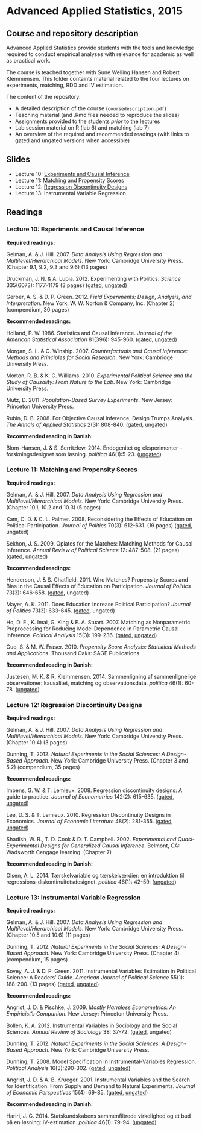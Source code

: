 # Advanced Applied Statistics, 2015

## Course and repository description

Advanced Applied Statistics provide students with the tools and knowledge required to conduct empirical analyses with relevance for academic as well as practical work. 

The course is teached together with Sune Welling Hansen and Robert Klemmensen. This folder containts material related to the four lectures on experiments, matching, RDD and IV estimation. 

The content of the repository: 

- A detailed description of the course (`coursedescription.pdf`)
- Teaching material (and .Rmd files needed to reproduce the slides)
- Assignments provided to the students _prior_ to the lectures
- Lab session material on R (lab 6) and matching (lab 7)
- An overview of the required and recommended readings (with links to gated and ungated versions when accessible)

## Slides

- Lecture 10: [Experiments and Causal Inference](http://erikgahner.github.io/slides/aas2015-w10-experiments/experiments.html)
- Lecture 11: [Matching and Propensity Scores](http://erikgahner.github.io/slides/aas2015-w11-matching/matching.html)
- Lecture 12: [Regression Discontinuity Designs](http://erikgahner.github.io/slides/aas2015-w12-rdd/rdd.html)
- Lecture 13: Instrumental Variable Regression

## Readings
### Lecture 10: Experiments and Causal Inference

**Required readings:**

Gelman, A. & J. Hill. 2007. _Data Analysis Using Regression and Multilevel/Hierarchical Models._ New York: Cambridge University Press. (Chapter 9.1, 9.2, 9.3 and 9.6) (13 pages)

Druckman, J. N. & A. Lupia. 2012. Experimenting with Politics. _Science_ 335(6073): 1177-1179 (3 pages) ([gated](http://www.sciencemag.org/content/335/6073/1177), [ungated](http://faculty.wcas.northwestern.edu/~jnd260/pub/Druckman%20Lupia%20Science%202012.pdf))

Gerber, A. S. & D. P. Green. 2012. _Field Experiments: Design, Analysis, and Interpretation_. New York: W. W. Norton & Company, Inc. (Chapter 2) (compendium, 30 pages)

**Recommended readings:**

Holland, P. W. 1986. Statistics and Causal Inference. _Journal of the American Statistical Association_ 81(396): 945-960. ([gated](http://www.tandfonline.com/doi/abs/10.1080/01621459.1986.10478354), [ungated](http://www.ics.uci.edu/~sternh/courses/265/holland_jasa1986.pdf))

Morgan, S. L. & C. Winship. 2007. _Counterfactuals and Causal Inference: Methods and Principles for Social Research_. New York: Cambridge University Press.

Morton, R. B. & K. C. Williams. 2010. _Experimental Political Science and the Study of Causality: From Nature to the Lab_. New York: Cambridge University Press.

Mutz, D. 2011. _Population-Based Survey Experiments_. New Jersey: Princeton University Press.

Rubin, D. B. 2008. For Objective Causal Inference, Design Trumps Analysis. _The Annals of Applied Statistics_ 2(3): 808-840. ([gated](http://www.jstor.org/stable/30245110?seq=1#page_scan_tab_contents), [ungated](http://arxiv.org/pdf/0811.1640.pdf))

**Recommended reading in Danish:**

Blom-Hansen, J. & S. Serritzlew. 2014. Endogenitet og eksperimenter – forskningsdesignet som løsning. _politica_ 46(1):5-23. ([ungated](http://politica.dk/fileadmin/politica/Dokumenter/politica_46_1/blom-hansen_og_serritzlew.pdf))

### Lecture 11: Matching and Propensity Scores

**Required readings:**

Gelman, A. & J. Hill. 2007. _Data Analysis Using Regression and Multilevel/Hierarchical Models_. New York: Cambridge University Press. (Chapter 10.1, 10.2 and 10.3) (5 pages)

Kam, C. D. & C. L. Palmer. 2008. Reconsidering the Effects of Education on Political Participation. _Journal of Politics_ 70(3): 612-631. (19 pages) ([gated](http://journals.cambridge.org/action/displayFulltext?type=1&fid=1927228&jid=JOP&volumeId=70&issueId=03&aid=1927220), ungated)

Sekhon, J. S. 2009. Opiates for the Matches: Matching Methods for Causal Inference. _Annual Review of Political Science_ 12: 487-508. (21 pages) ([gated](http://www.annualreviews.org/doi/abs/10.1146/annurev.polisci.11.060606.135444), [ungated](http://sekhon.berkeley.edu/papers/opiates.pdf))

**Recommended readings:**

Henderson, J. & S. Chatfield. 2011. Who Matches? Propensity Scores and Bias in the Causal Effects of Education on Participation. _Journal of Politics_ 73(3): 646-658. ([gated](http://journals.cambridge.org/action/displayAbstract?fromPage=online&aid=8347737&fileId=S0022381611000351), ungated)

Mayer, A. K. 2011. Does Education Increase Political Participation? _Journal of Politics_ 73(3): 633-645. ([gated](http://journals.cambridge.org/action/displayAbstract?fromPage=online&aid=8347734&fileId=S002238161100034X), ungated)

Ho, D. E., K. Imai, G. King & E. A. Stuart. 2007. Matching as Nonparametric Preprocessing for Reducing Model Dependence in Parametric Causal Inference. _Political Analysis_ 15(3): 199-236. ([gated](http://pan.oxfordjournals.org/content/15/3/199.short), [ungated](http://zmjones.com/static/causal-inference/ho-pa-2007.pdf))

Guo, S. & M. W. Fraser. 2010. _Propensity Score Analysis: Statistical Methods and Applications_. Thousand Oaks: SAGE Publications.

**Recommended reading in Danish:**

Justesen, M. K. & R. Klemmensen. 2014. Sammenligning af sammenlignelige observationer: kausalitet, matching og observationsdata. _politica_ 46(1): 60-78. ([ungated](http://politica.dk/fileadmin/politica/Dokumenter/politica_46_1/justesen_og_klemmensen.pdf))
 
### Lecture 12: Regression Discontinuity Designs

**Required readings:**

Gelman, A. & J. Hill. 2007. _Data Analysis Using Regression and Multilevel/Hierarchical Models_. New York: Cambridge University Press. (Chapter 10.4) (3 pages)

Dunning, T. 2012. _Natural Experiments in the Social Sciences: A Design-Based Approach_. New York: Cambridge University Press. (Chapter 3 and 5.2) (compendium, 35 pages)

**Recommended readings:**

Imbens, G. W. & T. Lemieux. 2008. Regression discontinuity designs: A guide to practice. _Journal of Econometrics_ 142(2): 615-635. ([gated](http://www.sciencedirect.com/science/article/pii/S0304407607001091), [ungated](http://info.cba.ksu.edu/Chua/Temp/RDD/ImbensLemieuxJE08.pdf))

Lee, D. S. & T. Lemieux. 2010. Regression Discontinuity Designs in Economics. _Journal of Economic Literature_ 48(2): 281-355. ([gated](https://www.aeaweb.org/articles.php?doi=10.1257/jel.48.2.281), [ungated](http://www.princeton.edu/~davidlee/wp/RDDEconomics.pdf))

Shadish, W. R., T. D. Cook & D. T. Campbell. 2002. _Experimental and Quasi-Experimental Designs for Generalized Causal Inference_. Belmont, CA: Wadsworth Cengage learning. (Chapter 7)

**Recommended reading in Danish:**

Olsen, A. L. 2014. Tærskelvariable og tærskelværdier: en introduktion til regressions-diskontinuitetsdesignet. _politica_ 46(1): 42-59. ([ungated](http://politica.dk/fileadmin/politica/Dokumenter/politica_46_1/olsen.pdf))
 
### Lecture 13: Instrumental Variable Regression

**Required readings:**

Gelman, A. & J. Hill. 2007. _Data Analysis Using Regression and Multilevel/Hierarchical Models_. New York: Cambridge University Press. (Chapter 10.5 and 10.6) (11 pages)

Dunning, T. 2012. _Natural Experiments in the Social Sciences: A Design-Based Approach_. New York: Cambridge University Press. (Chapter 4) (compendium, 15 pages)

Sovey, A. J. & D. P. Green. 2011. Instrumental Variables Estimation in Political Science: A Readers’ Guide. _American Journal of Political Science_ 55(1): 188-200. (13 pages) ([gated](http://onlinelibrary.wiley.com/doi/10.1111/j.1540-5907.2010.00477.x/abstract), [ungated](http://faculty.smu.edu/millimet/classes/eco6374/papers/sovey%20green%202011.pdf))

**Recommended readings:**

Angrist, J. D. & Pischke, J. 2009. _Mostly Harmless Econometrics: An Empiricist’s Companion_. New Jersey: Princeton University Press.

Bollen, K. A. 2012. Instrumental Variables in Sociology and the Social Sciences. _Annual Review of Sociology_ 38: 37-72. ([gated](http://www.annualreviews.org/doi/abs/10.1146/annurev-soc-081309-150141), ungated)

Dunning, T. 2012. _Natural Experiments in the Social Sciences: A Design-Based Approach_. New York: Cambridge University Press.

Dunning, T. 2008. Model Specification in Instrumental-Variables Regression. _Political Analysis_ 16(3):290-302. ([gated](http://pan.oxfordjournals.org/content/16/3/290.short), [ungated](http://zmjones.com/static/causal-inference/dunning-pa-2008.pdf))

Angrist, J. D. & A. B. Krueger. 2001. Instrumental Variables and the Search for Identification: From Supply and Demand to Natural Experiments. _Journal of Economic Perspectives_ 15(4): 69-85. ([gated](https://www.aeaweb.org/articles.php?doi=10.1257/jep.15.4.69), [ungated](http://economics.mit.edu/files/18))

**Recommended reading in Danish:**

Hariri, J. G. 2014. Statskundskabens sammenfiltrede virkelighed og et bud på en løsning: IV-estimation. _politica_ 46(1): 79-94. ([ungated](http://politica.dk/fileadmin/politica/Dokumenter/politica_46_1/hariri.pdf))